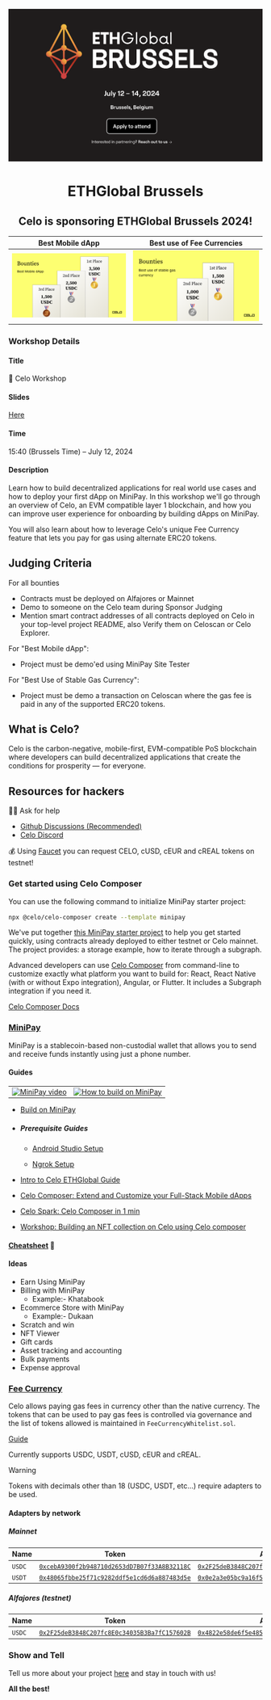 ![ethseoul](./ethglobal-brussels/images/main.png)

<p align="center">

<h1 align="center">ETHGlobal Brussels</h1>

<h2 align="center">Celo is sponsoring ETHGlobal Brussels 2024!</h2>

|                        Best Mobile dApp                         |                        Best use of Fee Currencies                         |
| :-------------------------------------------------------------: | :-----------------------------------------------------------------------: |
| ![best-mobile-dapp](./ethglobal-brussels/images/bounties-1.png) | ![best-use-of-fee-currencies](./ethglobal-brussels/images/bounties-2.png) |

### Workshop Details

#### Title

📲 Celo Workshop

#### Slides

[Here](https://docs.google.com/presentation/d/15vCsXPWbQ4GKbHtfDiqlVTqQIGsGbQzoHcwXQFWbO00/edit?usp=sharing)

#### Time

15:40 (Brussels Time) – July 12, 2024

#### Description

Learn how to build decentralized applications for real world use cases and how to deploy your first dApp on MiniPay. In this workshop we'll go through an overview of Celo, an EVM compatible layer 1 blockchain, and how you can improve user experience for onboarding by building dApps on MiniPay.

You will also learn about how to leverage Celo's unique Fee Currency feature that lets you pay for gas using alternate ERC20 tokens.

## Judging Criteria

For all bounties

- Contracts must be deployed on Alfajores or Mainnet
- Demo to someone on the Celo team during Sponsor Judging
- Mention smart contract addresses of all contracts deployed on Celo in your top-level project README, also Verify them on Celoscan or Celo Explorer.

For "Best Mobile dApp":

- Project must be demo'ed using MiniPay Site Tester

For "Best Use of Stable Gas Currency":

- Project must be demo a transaction on Celoscan where the gas fee is paid in any of the supported ERC20 tokens.

## What is Celo?

Celo is the carbon-negative, mobile-first, EVM-compatible PoS blockchain where developers can build decentralized applications that create the conditions for prosperity — for everyone.

## Resources for hackers

🙋‍♂️ Ask for help

- [Github Discussions (Recommended)](https://github.com/celo-org/ethglobal-brussels/discussions/categories/q-a)
- [Celo Discord](https://discord.com/invite/celo)

💰 Using [Faucet](https://faucet.celo.org/) you can request CELO, cUSD, cEUR and cREAL tokens on testnet!

### Get started using Celo Composer

You can use the following command to initialize MiniPay starter project:

```bash
npx @celo/celo-composer create --template minipay
```

We've put together [this MiniPay starter project](https://github.com/celo-org/minipay-template) to help you get started quickly, using contracts already deployed to either testnet or Celo mainnet. The project provides: a storage example, how to iterate through a subgraph.

Advanced developers can use [Celo Composer](https://github.com/celo-org/celo-composer) from command-line to customize exactly what platform you want to build for: React, React Native (with or without Expo integration), Angular, or Flutter. It includes a Subgraph integration if you need it.

[Celo Composer Docs](https://github.com/celo-org/celo-composer)

### [MiniPay](https://www.opera.com/products/minipay)

MiniPay is a stablecoin-based non-custodial wallet that allows you to send and receive funds instantly using just a phone number.

#### Guides

|                                                                                                               |                                                                                                                         |
| :-----------------------------------------------------------------------------------------------------------: | :---------------------------------------------------------------------------------------------------------------------: |
| [![MiniPay video](https://img.youtube.com/vi/cNp5vhwZdao/0.jpg)](https://www.youtube.com/watch?v=cNp5vhwZdao) | [![How to build on MiniPay](https://img.youtube.com/vi/NxZojrjVXQA/0.jpg)](https://www.youtube.com/watch?v=NxZojrjVXQA) |

- [Build on MiniPay](https://docs.celo.org/developer/build-on-minipay/overview)

- ##### Prerequisite Guides

  - [Android Studio Setup](https://docs.celo.org/developer/build-on-minipay/prerequisites/android-studio-setup)

  - [Ngrok Setup](https://docs.celo.org/developer/build-on-minipay/prerequisites/ngrok-setup)

- [Intro to Celo ETHGlobal Guide](https://ethglobal.com/guides/intro-to-celo-j80ti)

- [Celo Composer: Extend and Customize your Full-Stack Mobile dApps](https://joenyzio.medium.com/celo-dappstarter-customize-your-full-stack-mobile-dapps-on-celo-232d85b7a2c5)

- [Celo Spark: Celo Composer in 1 min](https://www.youtube.com/watch?v=pNEDt34utqk)

- [Workshop: Building an NFT collection on Celo using Celo composer](https://www.youtube.com/watch?v=hf5gTAQ8G10)

#### [Cheatsheet](https://celoplatform.notion.site/MiniPay-Cheatsheet-60066f16d136421ab2ef19522ffe6200?pvs=74) 🤫

#### Ideas

- Earn Using MiniPay
- Billing with MiniPay
  - Example:- Khatabook
- Ecommerce Store with MiniPay
  - Example:- Dukaan
- Scratch and win
- NFT Viewer
- Gift cards
- Asset tracking and accounting
- Bulk payments
- Expense approval

### [Fee Currency](https://docs.celo.org/developer/fee-currency)

Celo allows paying gas fees in currency other than the native currency. The tokens that can be used to pay gas fees is controlled via governance and the list of tokens allowed is maintained in `FeeCurrencyWhitelist.sol`.

[Guide](https://docs.celo.org/developer/fee-currency)

Currently supports USDC, USDT, cUSD, cEUR and cREAL.

> [!WARNING]  
> Tokens with decimals other than 18 (USDC, USDT, etc...) require adapters to be used.

#### Adapters by network

##### Mainnet

| Name   | Token                                                                                                                       | Adapter                                                                                                                     |
| ------ | --------------------------------------------------------------------------------------------------------------------------- | --------------------------------------------------------------------------------------------------------------------------- |
| `USDC` | [`0xcebA9300f2b948710d2653dD7B07f33A8B32118C`](https://celoscan.io/address/0xcebA9300f2b948710d2653dD7B07f33A8B32118C#code) | [`0x2F25deB3848C207fc8E0c34035B3Ba7fC157602B`](https://celoscan.io/address/0x2F25deB3848C207fc8E0c34035B3Ba7fC157602B#code) |
| `USDT` | [`0x48065fbbe25f71c9282ddf5e1cd6d6a887483d5e`](https://celoscan.io/address/0x48065fbbe25f71c9282ddf5e1cd6d6a887483d5e#code) | [`0x0e2a3e05bc9a16f5292a6170456a710cb89c6f72`](https://celoscan.io/address/0x0e2a3e05bc9a16f5292a6170456a710cb89c6f72#code) |

##### Alfajores (testnet)

| Name   | Token                                                                                                                                 | Adapter                                                                                                                               |
| ------ | ------------------------------------------------------------------------------------------------------------------------------------- | ------------------------------------------------------------------------------------------------------------------------------------- |
| `USDC` | [`0x2F25deB3848C207fc8E0c34035B3Ba7fC157602B`](https://alfajores.celoscan.io/address/0x2f25deb3848c207fc8e0c34035b3ba7fc157602b#code) | [`0x4822e58de6f5e485eF90df51C41CE01721331dC0`](https://alfajores.celoscan.io/address/0x4822e58de6f5e485eF90df51C41CE01721331dC0#code) |

### Show and Tell

Tell us more about your project [here](https://github.com/celo-org/ethglobal-istanbul/discussions/categories/show-and-tell) and stay in touch with us!

**All the best!**
